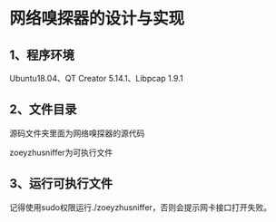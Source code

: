 # 网络嗅探器的设计与实现

## 1、程序环境

Ubuntu18.04、QT Creator 5.14.1、Libpcap 1.9.1

## 2、文件目录

源码文件夹里面为网络嗅探器的源代码

zoeyzhusniffer为可执行文件

## 3、运行可执行文件

记得使用sudo权限运行./zoeyzhusniffer，否则会提示网卡接口打开失败。

